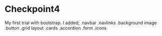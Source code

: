 # Checkpoint4
My first trial with bootstrap. 
I added;
.navbar
.navlinks
.background image
.button
.grid layout
.cards
.accordion
.form
.icons
